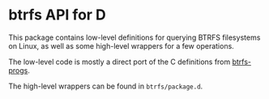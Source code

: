 btrfs API for D
===============

This package contains low-level definitions for querying BTRFS filesystems on Linux, as well as some high-level wrappers for a few operations.

The low-level code is mostly a direct port of the C definitions from [btrfs-progs](https://github.com/kdave/btrfs-progs).

The high-level wrappers can be found in `btrfs/package.d`.
